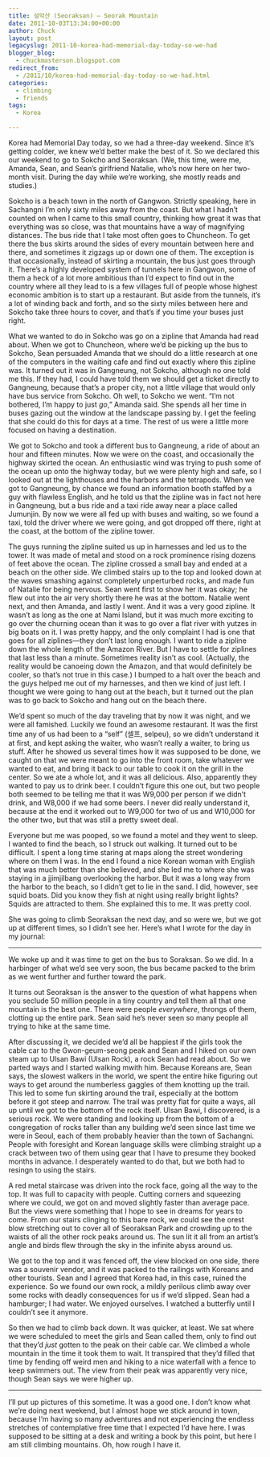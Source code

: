 ```yaml
---
title: 설악산 (Seoraksan) — Seorak Mountain
date: 2011-10-03T13:34:00+00:00
author: Chuck
layout: post
legacyslug: 2011-10-korea-had-memorial-day-today-so-we-had
blogger_blog:
  - chuckmasterson.blogspot.com
redirect_from:
  - /2011/10/korea-had-memorial-day-today-so-we-had.html
categories:
  - climbing
  - friends
tags:
  - Korea

---
```

Korea had Memorial Day today, so we had a three-day weekend. Since it’s getting
colder, we knew we’d better make the best of it. So we declared this our
weekend to go to Sokcho and Seoraksan. (We, this time, were me, Amanda, Sean,
and Sean’s girlfriend Natalie, who’s now here on her two-month visit. During
the day while we’re working, she mostly reads and studies.) 

Sokcho is a beach town in the north of Gangwon. Strictly speaking, here in
Sachangni I’m only sixty miles away from the coast. But what I hadn’t counted
on when I came to this small country, thinking how great it was that everything
was so close, was that mountains have a way of magnifying distances. The bus
ride that I take most often goes to Chuncheon. To get there the bus skirts
around the sides of every mountain between here and there, and sometimes it
zigzags up or down one of them. The exception is that occasionally, instead of
skirting a mountain, the bus just goes through it. There’s a highly developed
system of tunnels here in Gangwon, some of them a heck of a lot more ambitious
than I’d expect to find out in the country where all they lead to is a few
villages full of people whose highest economic ambition is to start up a
restaurant. But aside from the tunnels, it’s a lot of winding back and forth,
and so the sixty miles between here and Sokcho take three hours to cover, and
that’s if you time your buses just right.

What we wanted to do in Sokcho was go on a zipline that Amanda had read about.
When we got to Chuncheon, where we’d be picking up the bus to Sokcho, Sean
persuaded Amanda that we should do a little research at one of the computers in
the waiting cafe and find out exactly where this zipline was. It turned out it
was in Gangneung, not Sokcho, although no one told me this. If they had, I
could have told them we should get a ticket directly to Gangneung, because
that’s a proper city, not a little village that would only have bus service
from Sokcho. Oh well, to Sokcho we went. “I’m not bothered, I’m happy to just
*go*,” Amanda said. She spends all her time in buses gazing out the window at
the landscape passing by. I get the feeling that she could do this for days at
a time. The rest of us were a little more focused on having a destination.

We got to Sokcho and took a different bus to Gangneung, a ride of about an hour
and fifteen minutes. Now we were on the coast, and occasionally the highway
skirted the ocean. An enthusiastic wind was trying to push some of the ocean up
onto the highway today, but we were plenty high and safe, so I looked out at
the lighthouses and the harbors and the tetrapods. When we got to Gangneung, by
chance we found an information booth staffed by a guy with flawless English,
and he told us that the zipline was in fact not here in Gangneung, but a bus
ride and a taxi ride away near a place called Jumunjin. By now we were all fed
up with buses and waiting, so we found a taxi, told the driver where we were
going, and got dropped off there, right at the coast, at the bottom of the
zipline tower.

The guys running the zipline suited us up in harnesses and led us to the tower.
It was made of metal and stood on a rock prominence rising dozens of feet above
the ocean. The zipline crossed a small bay and ended at a beach on the other
side. We climbed stairs up to the top and looked down at the waves smashing
against completely unperturbed rocks, and made fun of Natalie for being
nervous. Sean went first to show her it was okay; he flew out into the air very
shortly there he was at the bottom. Natalie went next, and then Amanda, and
lastly I went. And it was a very good zipline. It wasn’t as long as the one at
Nami Island, but it was much more exciting to go over the churning ocean than
it was to go over a flat river with yutzes in big boats on it. I was pretty
happy, and the only complaint I had is one that goes for all ziplines—they
don’t last long enough. I want to ride a zipline down the whole length of the
Amazon River. But I have to settle for ziplines that last less than a minute.
Sometimes reality isn’t as cool. (Actually, the reality would be canoeing down
the Amazon, and that would definitely be cooler, so that’s not true in this
case.) I bumped to a halt over the beach and the guys helped me out of my
harnesses, and then we kind of just left. I thought we were going to hang out
at the beach, but it turned out the plan was to go back to Sokcho and hang out
on the beach there.

We’d spent so much of the day traveling that by now it was night, and we were
all famished. Luckily we found an awesome restaurant. It was the first time any
of us had been to a “self” (셀프, selpeu), so we didn’t understand it at first,
and kept asking the waiter, who wasn’t really a waiter, to bring us stuff.
After he showed us several times how it was supposed to be done, we caught on
that we were meant to go into the front room, take whatever we wanted to eat,
and bring it back to our table to cook it on the grill in the center. So we ate
a whole lot, and it was all delicious. Also, apparently they wanted to pay us
to drink beer. I couldn’t figure this one out, but two people both seemed to be
telling me that it was W9,000 per person if we didn’t drink, and W8,000 if we
had some beers. I never did really understand it, because at the end it worked
out to W9,000 for two of us and W10,000 for the other two, but that was still a
pretty sweet deal.

Everyone but me was pooped, so we found a motel and they went to sleep. I
wanted to find the beach, so I struck out walking. It turned out to be
difficult. I spent a long time staring at maps along the street wondering where
on them I was. In the end I found a nice Korean woman with English that was
much better than she believed, and she led me to where she was staying in a
jjimjilbang overlooking the harbor. But it was a long way from the harbor to
the beach, so I didn’t get to lie in the sand. I did, however, see squid boats.
Did you know they fish at night using really bright lights? Squids are
attracted to them. She explained this to me. It was pretty cool.

She was going to climb Seoraksan the next day, and so were we, but we got up at
different times, so I didn’t see her. Here’s what I wrote for the day in my
journal:

* * *

We woke up and it was time to get on the bus to Soraksan. So we did. In a
harbinger of what we’d see very soon, the bus became packed to the brim as we
went further and further toward the park.

It turns out Seoraksan is the answer to the question of what happens when you
seclude 50 million people in a tiny country and tell them all that one mountain
is the best one. There were people *everywhere*, throngs of them, clotting up
the entire park. Sean said he’s never seen so many people all trying to hike at
the same time.

After discussing it, we decided we’d all be happiest if the girls took the
cable car to the Gwon-geum-seong peak and Sean and I hiked on our own steam up
to Ulsan Bawi (Ulsan Rock), a rock Sean had read about. So we parted ways and I
started walking mwith him. Because Koreans are, Sean says, the slowest walkers
in the world, we spent the entire hike figuring out ways to get around the
numberless gaggles of them knotting up the trail. This led to some fun skirting
around the trail, especially at the bottom before it got steep and narrow. The
trail was pretty flat for quite a ways, all up until we got to the bottom of
the rock itself. Ulsan Bawi, I discovered, is a serious rock. We were standing
and looking up from the bottom of a congregation of rocks taller than any
building we’d seen since last time we were in Seoul, each of them probably
heavier than the town of Sachangni. People with foresight and Korean language
skills were climbing straight up a crack between two of them using gear that I
have to presume they booked months in advance. I desperately wanted to do that,
but we both had to resingn to using the stairs.

A red metal staircase was driven into the rock face, going all the way to the
top. It was full to capacity with people. Cutting corners and squeezing where
we could, we got on and moved slightly faster than average pace. But the views
were something that I hope to see in dreams for years to come. From our stairs
clinging to this bare rock, we could see the orest blow stretching out to cover
all of Seoraksan Park and crowding up to the waists of all the other rock peaks
around us. The sun lit it all from an artist’s angle and birds flew through the
sky in the infinite abyss around us.

We got to the top and it was fenced off, the view blocked on one side, there
was a souvenir vendor, and it was packed to the railings with Koreans and other
tourists. Sean and I agreed that Korea had, in this case, ruined the
experience. So we found our own rock, a mildly perilous climb away over some
rocks with deadly consequences for us if we’d slipped. Sean had a hamburger; I
had water. We enjoyed ourselves. I watched a butterfly until I couldn’t see it
anymore.

So then we had to climb back down. It was quicker, at least. We sat where we
were scheduled to meet the girls and Sean called them, only to find out that
they’d *just* gotten to the peak on their cable car. We climbed a whole
mountain in the time it took them to wait. It transpired that they’d filled
that time by fending off weird men and hiking to a nice waterfall with a fence
to keep swimmers out. The view from their peak was apparently very nice, though
Sean says we were higher up.

* * *

I’ll put up pictures of this sometime. It was a good one. I don’t know what
we’re doing next weekend, but I almost hope we stick around in town, because
I’m having so many adventures and not experiencing the endless stretches of
contemplative free time that I expected I’d have here. I was supposed to be
sitting at a desk and writing a book by this point, but here I am still
climbing mountains. Oh, how rough I have it.


